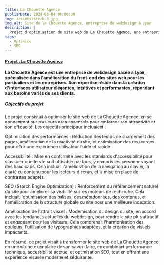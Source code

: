 ```yaml
---
title: La Chouette Agence
publishDate: 2020-03-04 00:00:00
img: /assets/stock-3.jpg
img_alt: Site de la Chouette Agence, entreprise de webdesign à Lyon
description: |
  Projet d'optimisation du site web de La Chouette Agence, une entreprise de webdesign à Lyon, visant à améliorer performances, accessibilité, et SEO
tags:
  - Optimize
  - SEO
---
```


#### [Projet : La Chouette Agence](https://max-rh75.github.io/MaxHamoui_4_15082021/)

**La Chouette Agence est une entreprise de webdesign basée à Lyon, spécialisée dans l'amélioration du front-end des sites web pour les particuliers et les entreprises. Son expertise réside dans la création d'interfaces utilisateur élégantes, intuitives et performantes, répondant aux besoins variés de ses clients.**

##### Objectifs du projet

Le projet consistait à optimiser le site web de La Chouette Agence, en se concentrant sur plusieurs axes essentiels pour renforcer son attractivité et son efficacité. Les objectifs principaux incluaient :

Optimisation des performances : Réduction des temps de chargement des pages, amélioration de la réactivité du site, et optimisation des ressources pour offrir une expérience utilisateur fluide et rapide.

Accessibilité : Mise en conformité avec les standards d'accessibilité pour s'assurer que le site soit utilisable par tous, y compris les personnes ayant des handicaps. Cela incluait l'amélioration de la navigation au clavier, la clarté du contenu pour les lecteurs d'écran, et la mise en place de contrastes adaptés.

SEO (Search Engine Optimization) : Renforcement du référencement naturel du site pour améliorer sa visibilité sur les moteurs de recherche. Cela incluait l'optimisation des balises, des métadonnées, des contenus, et l'amélioration de la structure globale du site pour une meilleure indexation.

Amélioration de l'attrait visuel : Modernisation du design du site, en accord avec les tendances actuelles du webdesign, pour rendre le site plus attractif et engageant pour les visiteurs. Cela comprenait l'harmonisation des couleurs, l'utilisation de typographies adaptées, et la création de visuels impactants.

En résumé, ce projet visait à transformer le site web de La Chouette Agence en une vitrine exemplaire de son savoir-faire, en combinant performance technique, accessibilité accrue, et optimisation SEO, tout en offrant une expérience visuelle moderne et séduisante.
